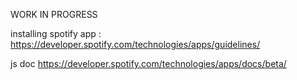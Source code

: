 WORK IN PROGRESS

installing spotify app :
https://developer.spotify.com/technologies/apps/guidelines/

js doc 
https://developer.spotify.com/technologies/apps/docs/beta/

